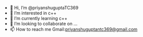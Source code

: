 - 👋 Hi, I’m @priyanshuguptaTC369
- 👀 I’m interested in c++
- 🌱 I’m currently learning c++
- 💞️ I’m looking to collaborate on ...
- 📫 How to reach me Gmail:priyanshuguptantc369@gmail.com

<!---
priyanshuguptaTC369/priyanshuguptaTC369 is a ✨ special ✨ repository because its `README.md` (this file) appears on your GitHub profile.
You can click the Preview link to take a look at your changes.
--->
